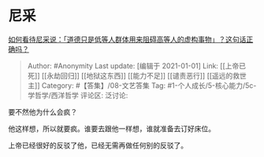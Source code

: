 # 尼采
[如何看待尼采说：「道德只是低等人群体用来阻碍高等人的虚构事物」？这句话正确吗？](https://www.zhihu.com/question/330764652/answer/985583728)

> Author: #Anonymity
> Last update: [编辑于 2021-01-01]
> Link: [[上帝已死]] [[永劫回归]] [[地狱这东西]] [[能力不足]] [[谴责恶行]] [[遥远的救世主]]
> Category: #【答集】/08-文艺答集 
> Tag: #1-个人成长/5-核心能力/5c-学哲学/西洋哲学
> 评论区:
> 泛讨论:

要不然他为什么会疯？

他这样想，所以就要疯。谁要去跟他一样想，谁就准备去订好床位。

上帝已经很好的反驳了他，已经无需再做任何别的反驳了。
